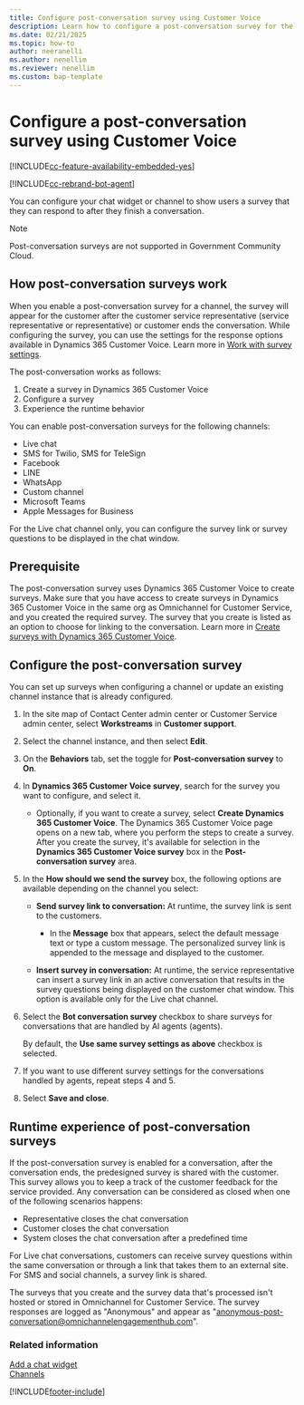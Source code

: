 ```yaml
---
title: Configure post-conversation survey using Customer Voice
description: Learn how to configure a post-conversation survey for the channels in your contact center.
ms.date: 02/21/2025
ms.topic: how-to
author: neeranelli
ms.author: nenellim
ms.reviewer: nenellim
ms.custom: bap-template
---
```


# Configure a post-conversation survey using Customer Voice

[!INCLUDE[cc-feature-availability-embedded-yes](../../includes/cc-feature-availability-embedded-yes.md)]

[!INCLUDE[cc-rebrand-bot-agent](../../includes/cc-rebrand-bot-agent.md)]


You can configure your chat widget or channel to show users a survey that they can respond to after they finish a conversation.

> [!NOTE]
> Post-conversation surveys are not supported in Government Community Cloud.

## How post-conversation surveys work

When you enable a post-conversation survey for a channel, the survey will appear for the customer after the customer service representative (service representative or representative) or customer ends the conversation. While configuring the survey, you can use the settings for the response options available in Dynamics 365 Customer Voice. Learn more in [Work with survey settings](/dynamics365/customer-voice/distribution-settings).

The post-conversation works as follows:

1. Create a survey in Dynamics 365 Customer Voice
2. Configure a survey
3. Experience the runtime behavior

You can enable post-conversation surveys for the following channels:

- Live chat
- SMS for Twilio, SMS for TeleSign
- Facebook
- LINE
- WhatsApp
- Custom channel
- Microsoft Teams
- Apple Messages for Business

For the Live chat channel only, you can configure the survey link or survey questions to be displayed in the chat window.

## Prerequisite

The post-conversation survey uses Dynamics 365 Customer Voice to create surveys. Make sure that you have access to create surveys in Dynamics 365 Customer Voice in the same org as Omnichannel for Customer Service, and you created the required survey. The survey that you create is listed as an option to choose for linking to the conversation. Learn more in [Create surveys with Dynamics 365 Customer Voice](/dynamics365/customer-voice/create-survey).

## Configure the post-conversation survey

You can set up surveys when configuring a channel or update an existing channel instance that is already configured.

1. In the site map of Contact Center admin center or Customer Service admin center, select **Workstreams** in **Customer support**.
1. Select the channel instance, and then select **Edit**.
1. On the **Behaviors** tab, set the toggle for **Post-conversation survey** to **On**.
1. In **Dynamics 365 Customer Voice survey**, search for the survey you want to configure, and select it.
    - Optionally, if you want to create a survey, select **Create Dynamics 365 Customer Voice**. The Dynamics 365 Customer Voice page opens on a new tab, where you perform the steps to create a survey. After you create the survey, it's available for selection in the **Dynamics 365 Customer Voice survey** box in the **Post-conversation survey** area.

1. In the **How should we send the survey** box, the following options are available depending on the channel you select:
    - **Send survey link to conversation:** At runtime, the survey link is sent to the customers.

       - In the **Message** box that appears, select the default message text or type a custom message. The personalized survey link is appended to the message and displayed to the customer.
    - **Insert survey in conversation:** At runtime, the service representative can insert a survey link in an active conversation that results in the survey questions being displayed on the customer chat window. This option is available only for the Live chat channel.

1. Select the **Bot conversation survey** checkbox to share surveys for conversations that are handled by AI agents (agents).

   By default, the **Use same survey settings as above** checkbox is selected.

1. If you want to use different survey settings for the conversations handled by agents, repeat steps 4 and 5.
1. Select **Save and close**.

## Runtime experience of post-conversation surveys

If the post-conversation survey is enabled for a conversation, after the conversation ends, the predesigned survey is shared with the customer. This survey allows you to keep a track of the customer feedback for the service provided. Any conversation can be considered as closed when one of the following scenarios happens:

- Representative closes the chat conversation
- Customer closes the chat conversation
- System closes the chat conversation after a predefined time

For Live chat conversations, customers can receive survey questions within the same conversation or through a link that takes them to an external site. For SMS and social channels, a survey link is shared.

The surveys that you create and the survey data that's processed isn't hosted or stored in Omnichannel for Customer Service. The survey responses are logged as "Anonymous" and appear as "anonymous-post-conversation@omnichannelengagementhub.com".

### Related information

[Add a chat widget](add-chat-widget.md)  
[Channels](../use/channels.md)  


[!INCLUDE[footer-include](../../includes/footer-banner.md)]
